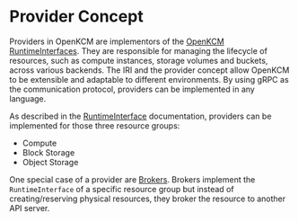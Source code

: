 # Provider Concept

Providers in OpenKCM are implementors of the [OpenKCM RuntimeInterfaces](/saas/architecture/runtime-interface).
They are responsible for managing the lifecycle of resources, such as compute instances, storage volumes and buckets,
across various backends. The IRI and the provider concept allow OpenKCM to be extensible and adaptable to different
environments. By using gRPC as the communication protocol, providers can be implemented in any language.

As described in the [RuntimeInterface](/saas/architecture/runtime-interface) documentation, providers can be implemented 
for those three resource groups:

- Compute
- Block Storage
- Object Storage

One special case of a provider are [Brokers](/saas/architecture/providers/brokers). Brokers implement the `RuntimeInterface`
of a specific resource group but instead of creating/reserving physical resources, they broker the resource to another
API server. 
